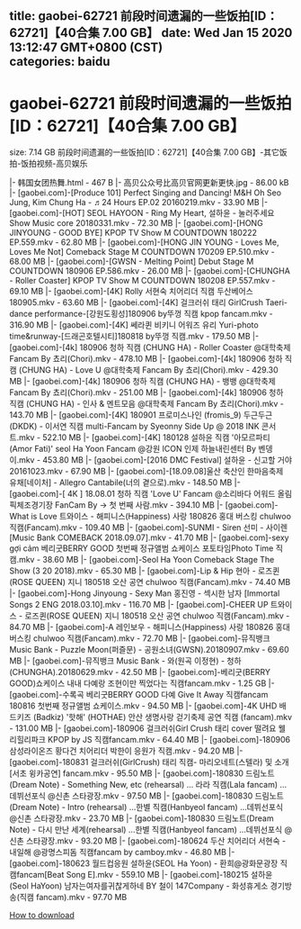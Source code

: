 
title: gaobei-62721 前段时间遗漏的一些饭拍[ID：62721]【40合集 7.00 GB】
date: Wed Jan 15 2020 13:12:47 GMT+0800 (CST)    
categories: baidu
---

# gaobei-62721 前段时间遗漏的一些饭拍[ID：62721]【40合集 7.00 GB】
size: 7.14 GB
 前段时间遗漏的一些饭拍[ID：62721]【40合集 7.00 GB】-其它饭拍-饭拍视频-高贝娱乐
 
|- 韩国女团热舞.html - 467 B
|- 高贝公众号比高贝官网更新更快.jpg - 86.00 kB
|- [gaobei.com]-[Produce 101] Perfect Singing and Dancing! M&H Oh Seo Jung, Kim Chung Ha - ♬24 Hours EP.02 20160219.mkv - 33.90 MB
|- [gaobei.com]-[HOT] SEOL HAYOON - Ring My Heart, 설하윤 - 눌러주세요 Show Music core 20180331.mkv - 72.30 MB
|- [gaobei.com]-[HONG JINYOUNG - GOOD BYE] KPOP TV Show   M COUNTDOWN 180222 EP.559.mkv - 62.80 MB
|- [gaobei.com]-[HONG JIN YOUNG - Loves Me, Loves Me Not] Comeback Stage   M COUNTDOWN 170209 EP.510.mkv - 68.00 MB
|- [gaobei.com]-[GWSN - Melting Point] Debut Stage   M COUNTDOWN 180906 EP.586.mkv - 26.00 MB
|- [gaobei.com]-[CHUNGHA - Roller Coaster] KPOP TV Show   M COUNTDOWN 180208 EP.557.mkv - 69.10 MB
|- [gaobei.com]-[4K] Rolly 서현숙 치어리더 직캠 두산베어스 180905.mkv - 63.60 MB
|- [gaobei.com]-[4K] 걸크러쉬 태리 GirlCrush Taeri-dance performance-[강원도횡성]180906 by뚜껑 직캠 kpop fancam.mkv - 316.90 MB
|- [gaobei.com]-[4K] 쎄라퀸 비키니 어워즈 유리 Yuri-photo time&runway-[드래곤호텔시티]180818 by뚜껑 직캠.mkv - 179.50 MB
|- [gaobei.com]-[4k] 180906 청하 직캠 (CHUNG HA) - Roller Coaster @대학축제  Fancam By 쵸리(Chori).mkv - 478.10 MB
|- [gaobei.com]-[4k] 180906 청하 직캠 (CHUNG HA) - Love U @대학축제  Fancam By 쵸리(Chori).mkv - 429.30 MB
|- [gaobei.com]-[4k] 180906 청하 직캠 (CHUNG HA) - 뱅뱅 @대학축제  Fancam By 쵸리(Chori).mkv - 251.00 MB
|- [gaobei.com]-[4k] 180906 청하 직캠 (CHUNG HA) - 인사 & 멘트모음 @대학축제  Fancam By 쵸리(Chori).mkv - 143.70 MB
|- [gaobei.com]-[4K] 180901 프로미스나인 (fromis_9) 두근두근 (DKDK) - 이서연 직캠 multi-Fancam by Syeonny Side Up @ 2018 INK 콘서트.mkv - 522.10 MB
|- [gaobei.com]-[4K] 180128 설하윤 직캠 '아모르파티(Amor Fati)' seol Ha Yoon Fancam @강원 ICON 인제 하늘내린센터 By 벤뎅이.mkv - 453.80 MB
|- [gaobei.com]-[2016 DMC Festival] 설하윤 - 신고할 거야 20161023.mkv - 67.90 MB
|- [gaobei.com]-[18.09.08]울산 축산인 한마음축제 유채[네이처] - Allegro Cantabile(너의 곁으로).mkv - 148.50 MB
|- [gaobei.com]-[ 4K ] 18.08.01 청하 직캠 'Love U' Fancam @소리바다 어워드 올림픽체조경기장   FanCam By → 첫 번째 사람.mkv - 394.10 MB
|- [gaobei.com]-What is Love   트와이스 - 해피니스(Happiness) 사랑 180826 홍대 버스킹 chulwoo 직캠(Fancam).mkv - 109.40 MB
|- [gaobei.com]-SUNMI - Siren   선미 - 사이렌 [Music Bank COMEBACK   2018.09.07].mkv - 41.70 MB
|- [gaobei.com]-sexy gợi cảm 베리굿BERRY GOOD 첫번째 정규앨범 쇼케이스 포토타임Photo Time 직캠.mkv - 38.60 MB
|- [gaobei.com]-Seol Ha Yoon Comeback Stage The Show (3 20 2018).mkv - 65.30 MB
|- [gaobei.com]-Lip & Hip   현아 - 로즈퀸(ROSE QUEEN) 지니 180518 오산 공연 chulwoo 직캠(Fancam).mkv - 74.40 MB
|- [gaobei.com]-Hong Jinyoung - Sexy Man   홍진영 - 섹시한 남자 [Immortal Songs 2  ENG  2018.03.10].mkv - 116.70 MB
|- [gaobei.com]-CHEER UP   트와이스 - 로즈퀸(ROSE QUEEN) 지니 180518 오산 공연 chulwoo 직캠(Fancam).mkv - 84.70 MB
|- [gaobei.com]-A   레인보우 - 해피니스(Happiness) 사랑 180826 홍대 버스킹 chulwoo 직캠(Fancam).mkv - 72.70 MB
|- [gaobei.com]-뮤직뱅크 Music Bank - Puzzle Moon(퍼즐문) - 공원소녀(GWSN).20180907.mkv - 69.60 MB
|- [gaobei.com]-뮤직뱅크 Music Bank - 와(원곡 이정현) - 청하(CHUNGHA).20180629.mkv - 42.50 MB
|- [gaobei.com]-베리굿(BERRY GOOD)쇼케이스 내내 다예랑 조현이만 찍었다는 직캠fancam.mkv - 1.25 GB
|- [gaobei.com]-수록곡 베리굿BERRY GOOD 다예 Give It Away 직캠fancam 180816 첫번째 정규앨범 쇼케이스.mkv - 94.50 MB
|- [gaobei.com]-4K UHD 배드키즈 (Badkiz) '핫해' (HOTHAE) 안산 생명사랑 걷기축제 공연 직캠 (fancam).mkv - 131.00 MB
|- [gaobei.com]-180906 걸크러쉬Girl Crush 태리 cover 떨려요 웰리힐리파크 KPOP by JS 직캠fancam.mkv - 64.40 MB
|- [gaobei.com]-180906 삼성라이온즈 황다건 치어리더 박한이 응원가 직캠.mkv - 94.20 MB
|- [gaobei.com]-180831 걸크러쉬(GirlCrush) 태리 직캠- 마리오네트(스텔라) 및 소개 [서초 윙카공연] fancam.mkv - 95.50 MB
|- [gaobei.com]-180830 드림노트(Dream Note) - Something New, etc (rehearsal) ... 라라 직캠(Lala fancam) ...데뷔선포식 @신촌 스타광장.mkv - 97.50 MB
|- [gaobei.com]-180830 드림노트(Dream Note) - Intro (rehearsal) ...한별 직캠(Hanbyeol fancam) ...데뷔선포식 @신촌 스타광장.mkv - 23.70 MB
|- [gaobei.com]-180830 드림노트(Dream Note) - 다시 만난 세계(rehearsal) ...한별 직캠(Hanbyeol fancam) ...데뷔선포식 @신촌 스타광장.mkv - 93.20 MB
|- [gaobei.com]-180624 두산 치어리더 서현숙 - 내일해 @광명스피돔 직캠fancam by camboy.mkv - 46.80 MB
|- [gaobei.com]-180623 월드컵응원 설하윤(SEOL Ha Yoon) - 환희@광화문광장 직캠fancam[Beat Song E].mkv - 559.10 MB
|- [gaobei.com]-180215 설하윤 (Seol HaYoon) 남자는여자를귀찮게하네 BY 철이 147Company - 화성휴게소 경기방송(직캠 fancam).mkv - 97.70 MB

[How to download](https://bpcam.bemobtrk.com/go/2ceec3aa-1ca2-46d6-b9ff-aaa5c184517c?jno=83)